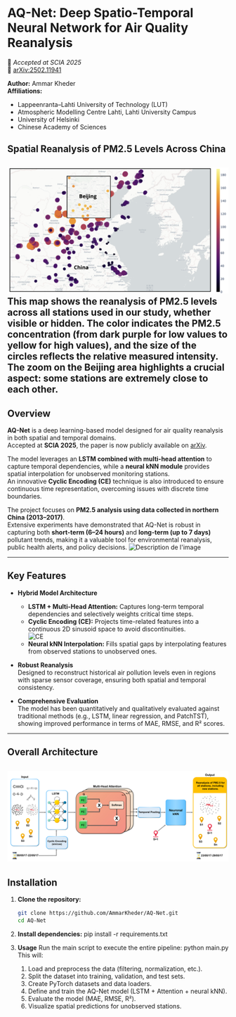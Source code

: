 # AQ-Net: Deep Spatio-Temporal Neural Network for Air Quality Reanalysis  
📄 *Accepted at SCIA 2025*  
🔗 [arXiv:2502.11941](https://arxiv.org/abs/2502.11941)

**Author:** Ammar Kheder  
**Affiliations:**  
- Lappeenranta–Lahti University of Technology (LUT)  
- Atmospheric Modelling Centre Lahti, Lahti University Campus  
- University of Helsinki  
- Chinese Academy of Sciences
## Spatial Reanalysis of PM2.5 Levels Across China

![Description de l'image](img/mapc.png)
This map shows the reanalysis of PM2.5 levels across
all stations used in our study, whether visible or hidden.
The color indicates the PM2.5 concentration (from dark
purple for low values to yellow for high values), and the
size of the circles reflects the relative measured intensity.
The zoom on the Beijing area highlights a crucial aspect:
some stations are extremely close to each other.
---

## Overview

**AQ-Net** is a deep learning-based model designed for air quality reanalysis in both spatial and temporal domains.  
Accepted at **SCIA 2025**, the paper is now publicly available on [arXiv](https://arxiv.org/abs/2502.11941).

The model leverages an **LSTM combined with multi-head attention** to capture temporal dependencies, while a **neural kNN module** provides spatial interpolation for unobserved monitoring stations.  
An innovative **Cyclic Encoding (CE)** technique is also introduced to ensure continuous time representation, overcoming issues with discrete time boundaries.

The project focuses on **PM2.5 analysis using data collected in northern China (2013–2017)**.  
Extensive experiments have demonstrated that AQ-Net is robust in capturing both **short-term (6–24 hours)** and **long-term (up to 7 days)** pollutant trends, making it a valuable tool for environmental reanalysis, public health alerts, and policy decisions.
![Description de l'image](img/mapB.png)

---

## Key Features

- **Hybrid Model Architecture**  
  - **LSTM + Multi-Head Attention:** Captures long-term temporal dependencies and selectively weights critical time steps.  
  - **Cyclic Encoding (CE):** Projects time-related features into a continuous 2D sinusoid space to avoid discontinuities.  
    ![CE](img/cyclic_encoding.gif)  
  - **Neural kNN Interpolation:** Fills spatial gaps by interpolating features from observed stations to unobserved ones.

- **Robust Reanalysis**  
  Designed to reconstruct historical air pollution levels even in regions with sparse sensor coverage, ensuring both spatial and temporal consistency.

- **Comprehensive Evaluation**  
  The model has been quantitatively and qualitatively evaluated against traditional methods (e.g., LSTM, linear regression, and PatchTST), showing improved performance in terms of MAE, RMSE, and R² scores.

---

## Overall Architecture

![Description de l'image](img/Artboard11.jpg)
---

## Installation

1. **Clone the repository:**

   ```bash
   git clone https://github.com/AmmarKheder/AQ-Net.git
   cd AQ-Net
2. **Install dependencies:**
   pip install -r requirements.txt

3. **Usage**
Run the main script to execute the entire pipeline:
  python main.py
This will:
	1.	Load and preprocess the data (filtering, normalization, etc.).
	2.	Split the dataset into training, validation, and test sets.
	3.	Create PyTorch datasets and data loaders.
	4.	Define and train the AQ-Net model (LSTM + Attention + neural kNN).
	5.	Evaluate the model (MAE, RMSE, R²).
	6.	Visualize spatial predictions for unobserved stations.



